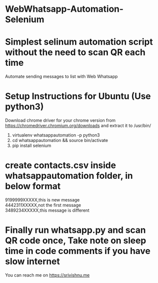 # WebWhatsapp-Automation-Selenium
# Simplest selinum automation script without the need to scan QR each time
Automate sending messages to list with Web Whatsapp


# Setup Instructions for Ubuntu (Use python3)

Download chrome driver for your chrome version from https://chromedriver.chromium.org/downloads and extract it to /usr/bin/

1. virtualenv whatsappautomation -p python3
2. cd whatsappautomation && source bin/activate
3. pip install selenium

# create contacts.csv inside whatsappautomation folder, in below format

9199999XXXXX,this is new message</br>
4442311XXXXX,not the first message</br>
3489234XXXXX,this message is different</br>

# Finally run whatsapp.py and scan QR code once, Take note on sleep time in code comments if you have slow internet

You can reach me on https://srivishnu.me


